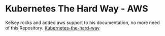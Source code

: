 # Kubernetes The Hard Way - AWS

Kelsey rocks and added aws support to his documentation, no more need of this Repository:
[Kubernetes-the-hard-way](https://github.com/kelseyhightower/kubernetes-the-hard-way)
